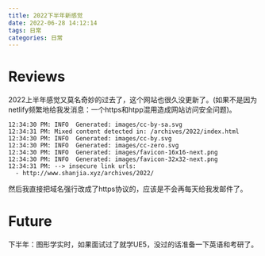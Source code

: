 ```yaml
---
title: 2022下半年新感觉
date: 2022-06-28 14:12:14
tags: 日常
categories: 日常
---
```

# Reviews

2022上半年感觉又莫名奇妙的过去了，这个网站也很久没更新了。(如果不是因为netlify频繁地给我发消息：一个https和htpp混用造成网站访问安全问题)。
```
12:34:30 PM: INFO  Generated: images/cc-by-sa.svg
12:34:31 PM: Mixed content detected in: /archives/2022/index.html
12:34:30 PM: INFO  Generated: images/cc-by.svg
12:34:30 PM: INFO  Generated: images/cc-zero.svg
12:34:30 PM: INFO  Generated: images/favicon-16x16-next.png
12:34:30 PM: INFO  Generated: images/favicon-32x32-next.png
12:34:31 PM: --> insecure link urls:
  - http://www.shanjia.xyz/archives/2022/
```
然后我直接把域名强行改成了https协议的，应该是不会再每天给我发邮件了。
# Future

下半年：图形学实时，如果面试过了就学UE5，没过的话准备一下英语和考研了。
